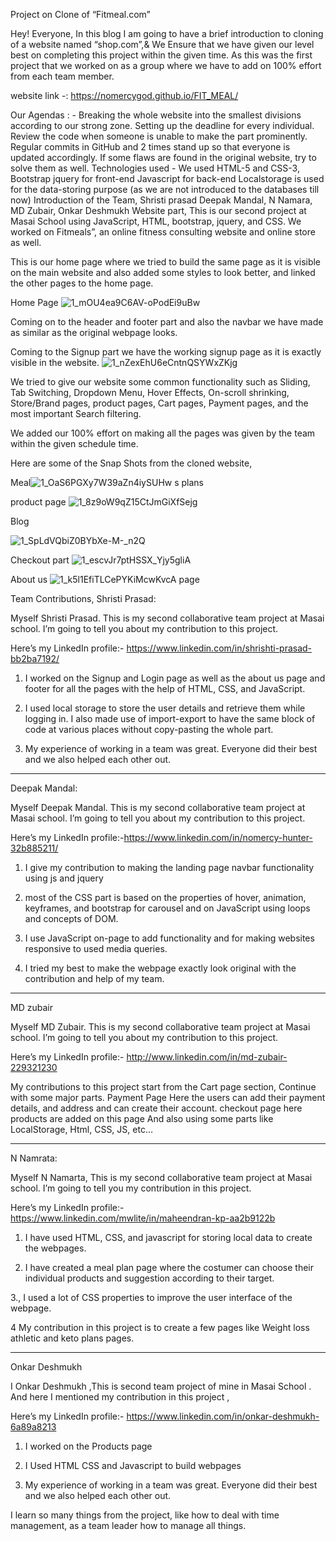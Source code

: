 Project on Clone of “Fitmeal.com”

Hey! Everyone, In this blog I am going to have a brief introduction to cloning of a website named “shop.com”,& We Ensure that we have given our level best on completing this project within the given time. As this was the first project that we worked on as a group where we have to add on 100% effort from each team member.

website link -: https://nomercygod.github.io/FIT_MEAL/

Our Agendas : -
Breaking the whole website into the smallest divisions according to our strong zone.
Setting up the deadline for every individual.
Review the code when someone is unable to make the part prominently.
Regular commits in GitHub and 2 times stand up so that everyone is updated accordingly.
If some flaws are found in the original website, try to solve them as well.
Technologies used -
We used HTML-5 and CSS-3, Bootstrap jquery for front-end
Javascript for back-end
Localstorage is used for the data-storing purpose (as we are not introduced to the databases till now)
Introduction of the Team,
Shristi prasad
Deepak Mandal,
N Namara,
MD Zubair,
Onkar Deshmukh
Website part,
This is our second project at Masai School using JavaScript, HTML, bootstrap, jquery, and CSS. We worked on Fitmeals”, an online fitness consulting website and online store as well.

This is our home page where we tried to build the same page as it is visible on the main website and also added some styles to look better, and linked the other pages to the home page.

Home Page
![1_mOU4ea9C6AV-oPodEi9uBw](https://user-images.githubusercontent.com/101566430/167442012-e145c179-490f-4b12-bfdc-021ebe098c7d.png)




Coming on to the header and footer part and also the navbar we have made as similar as the original webpage looks.


Coming to the Signup part we have the working signup page as it is exactly visible in the website.
![1_nZexEhU6eCntnQSYWxZKjg](https://user-images.githubusercontent.com/101566430/167441828-81efac79-bdfb-4c9f-8b5b-ecd358b0eb8b.png)


We tried to give our website some common functionality such as Sliding, Tab Switching, Dropdown Menu, Hover Effects, On-scroll shrinking, Store/Brand pages, product pages, Cart pages, Payment pages, and the most important Search filtering.


We added our 100% effort on making all the pages was given by the team within the given schedule time.

Here are some of the Snap Shots from the cloned website,

Meal![1_OaS6PGXy7W39aZn4iySUHw](https://user-images.githubusercontent.com/101566430/167441918-80e6199f-38de-465d-8089-8e0fbc28eb5c.png)
s plans


product page
![1_8z9oW9qZ15CtJmGiXfSejg](https://user-images.githubusercontent.com/101566430/167441913-281dbdf6-02b7-4305-bb52-d2cf2fb6fe4f.png)


Blog

![1_SpLdVQbiZ0BYbXe-M-_n2Q](https://user-images.githubusercontent.com/101566430/167442093-1aec27ef-3135-4603-ac09-bc1b559f988b.png)

Checkout part
![1_escvJr7ptHSSX_Yjy5gliA](https://user-images.githubusercontent.com/101566430/167442121-2e31fdf9-fbef-4298-9271-3028e6371d82.png)


About us
![1_k5l1EfiTLCePYKiMcwKvcA](https://user-images.githubusercontent.com/101566430/167442138-82d53215-df6f-4005-9912-f45e0934f8b7.png)
page


Team Contributions,
Shristi Prasad:

Myself Shristi Prasad. This is my second collaborative team project at Masai school. I’m going to tell you about my contribution to this project.

Here’s my LinkedIn profile:-  https://www.linkedin.com/in/shrishti-prasad-bb2ba7192/

1. I worked on the Signup and Login page as well as the about us page and footer for all the pages with the help of HTML, CSS, and JavaScript.

2. I used local storage to store the user details and retrieve them while logging in. I also made use of import-export to have the same block of code at various places without copy-pasting the whole part.

3. My experience of working in a team was great. Everyone did their best and we also helped each other out.

___________________________________________________________________

Deepak Mandal:

Myself Deepak Mandal. This is my second collaborative team project at Masai school. I’m going to tell you about my contribution to this project.

Here’s my LinkedIn profile:-https://www.linkedin.com/in/nomercy-hunter-32b885211/

1. I give my contribution to making the landing page navbar functionality using js and jquery

2. most of the CSS part is based on the properties of hover, animation, keyframes, and bootstrap for carousel and on JavaScript using loops and concepts of DOM.

3. I use JavaScript on-page to add functionality and for making websites responsive to used media queries.

4. I tried my best to make the webpage exactly look original with the contribution and help of my team.

___________________________________________________________________

MD zubair

Myself MD Zubair. This is my second collaborative team project at Masai school. I’m going to tell you about my contribution to this project.

Here’s my LinkedIn profile:- http://www.linkedin.com/in/md-zubair-229321230

My contributions to this project start from the Cart page section, Continue with some major parts.
Payment Page Here the users can add their payment details, and address and can create their account.
checkout page here products are added on this page
And also using some parts like LocalStorage, Html, CSS, JS, etc…

___________________________________________________________________

N Namrata:

Myself N Namarta, This is my second collaborative team project at Masai school. I’m going to tell you my contribution in this project.

Here’s my LinkedIn profile:- https://www.linkedin.com/mwlite/in/maheendran-kp-aa2b9122b

1. I have used HTML, CSS, and javascript for storing local data to create the webpages.

2. I have created a meal plan page where the costumer can choose their individual products and suggestion according to their target.

3., I used a lot of CSS properties to improve the user interface of the webpage.

4 My contribution in this project is to create a few pages like Weight loss athletic and keto plans pages.

_____________________________________________________________

Onkar Deshmukh

I Onkar Deshmukh ,This is second team project of mine in Masai School . And here I mentioned my contribution in this project ,

Here’s my LinkedIn profile:- https://www.linkedin.com/in/onkar-deshmukh-6a89a8213

1. I worked on the Products page

2. I Used HTML CSS and Javascript to build webpages

3. My experience of working in a team was great. Everyone did their best and we also helped each other out.

I learn so many things from the project, like how to deal with time management, as a team leader how to manage all things.
